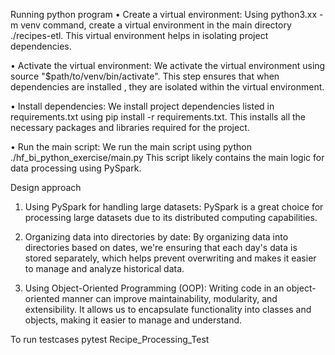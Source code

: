 Running python program
•	Create a virtual environment: Using python3.xx -m venv command,  create a virtual environment in the main directory ./recipes-etl. This virtual environment helps in isolating project dependencies.

•	Activate the virtual environment: We activate the virtual environment using source "$path/to/venv/bin/activate". This step ensures that when dependencies are installed , they are isolated within the virtual environment.

•	Install dependencies: We install project dependencies listed in requirements.txt using pip install -r requirements.txt. This installs all the necessary packages and libraries required for the project.

•	Run the main script: We run the main script using python ./hf_bi_python_exercise/main.py This script likely contains the main logic for data processing using PySpark.


Design approach
1.	Using PySpark for handling large datasets: PySpark is a great choice for processing large datasets due to its distributed computing capabilities.

2.	Organizing data into directories by date: By organizing  data into directories based on dates, we're ensuring that each day's data is stored separately, which helps prevent overwriting and makes it easier to manage and analyze historical data.

3.	Using Object-Oriented Programming (OOP): Writing  code in an object-oriented manner can improve maintainability, modularity, and extensibility. It allows us to encapsulate functionality into classes and objects, making it easier to manage and understand.

To run testcases
pytest Recipe_Processing_Test
